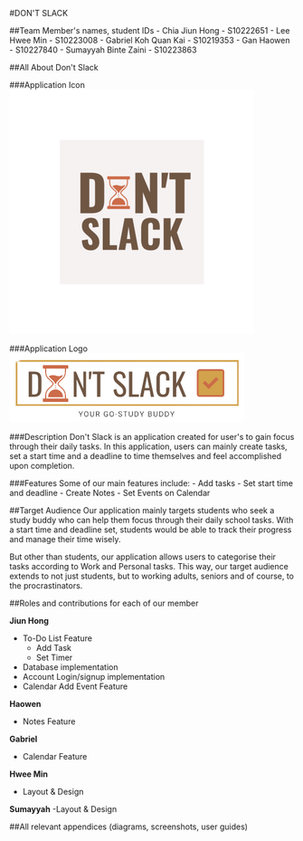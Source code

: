 #DON'T SLACK

##Team Member's names, student IDs
    - Chia Jiun Hong - S10222651
    - Lee Hwee Min - S10223008
    - Gabriel Koh Quan Kai - S10219353
    - Gan Haowen - S10227840
    - Sumayyah Binte Zaini - S10223863

##All About Don't Slack

###Application Icon
![app_icon](app/src/main/res/mipmap-xxxhdpi/ic_launcher_foreground.png)

###Application Logo
![app_icon](app/src/main/res/drawable/dont_slcak.png)

###Description
Don't Slack is an application created for user's to gain focus through their daily tasks.
In this application, users can mainly create tasks, set a start time and a deadline to time themselves and feel 
accomplished upon completion. 

###Features
Some of our main features include:
    - Add tasks
    - Set start time and deadline
    - Create Notes
    - Set Events on Calendar

##Target Audience
Our application mainly targets students who seek a study buddy who can help them focus
through their daily school tasks. With a start time and deadline set, students would be able 
to track their progress and manage their time wisely. 

But other than students, our application allows users to categorise their tasks according
to Work and Personal tasks. This way, our target audience extends to not just students, but to working adults, 
seniors and of course, to the procrastinators. 

##Roles and contributions for each of our member

**Jiun Hong**
- To-Do List Feature
    - Add Task
    - Set Timer
- Database implementation
- Account Login/signup implementation
- Calendar Add Event Feature

**Haowen**
- Notes Feature

**Gabriel**
- Calendar Feature

**Hwee Min**
- Layout & Design

**Sumayyah**
-Layout & Design 

##All relevant appendices (diagrams, screenshots, user guides)